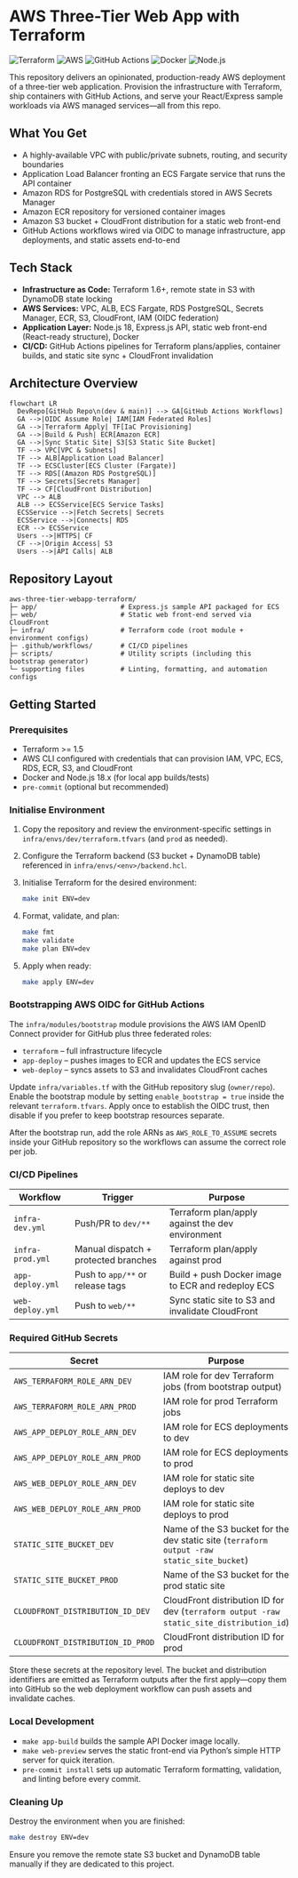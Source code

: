 # AWS Three-Tier Web App with Terraform

![Terraform](https://img.shields.io/badge/Terraform-1.6%2B-7B42BC?logo=terraform&logoColor=white)
![AWS](https://img.shields.io/badge/AWS-Cloud-orange?logo=amazon-aws&logoColor=white)
![GitHub Actions](https://img.shields.io/badge/GitHub_Actions-CI%2FCD-2088FF?logo=github-actions&logoColor=white)
![Docker](https://img.shields.io/badge/Docker-Containerized-2496ED?logo=docker&logoColor=white)
![Node.js](https://img.shields.io/badge/Node.js-18.x-339933?logo=node.js&logoColor=white)

This repository delivers an opinionated, production-ready AWS deployment of a three-tier web application. Provision the infrastructure with Terraform, ship containers with GitHub Actions, and serve your React/Express sample workloads via AWS managed services—all from this repo.

## What You Get

- A highly-available VPC with public/private subnets, routing, and security boundaries
- Application Load Balancer fronting an ECS Fargate service that runs the API container
- Amazon RDS for PostgreSQL with credentials stored in AWS Secrets Manager
- Amazon ECR repository for versioned container images
- Amazon S3 bucket + CloudFront distribution for a static web front-end
- GitHub Actions workflows wired via OIDC to manage infrastructure, app deployments, and static assets end-to-end

## Tech Stack

- **Infrastructure as Code:** Terraform 1.6+, remote state in S3 with DynamoDB state locking
- **AWS Services:** VPC, ALB, ECS Fargate, RDS PostgreSQL, Secrets Manager, ECR, S3, CloudFront, IAM (OIDC federation)
- **Application Layer:** Node.js 18, Express.js API, static web front-end (React-ready structure), Docker
- **CI/CD:** GitHub Actions pipelines for Terraform plans/applies, container builds, and static site sync + CloudFront invalidation

## Architecture Overview

```mermaid
flowchart LR
  DevRepo[GitHub Repo\n(dev & main)] --> GA[GitHub Actions Workflows]
  GA -->|OIDC Assume Role| IAM[IAM Federated Roles]
  GA -->|Terraform Apply| TF[IaC Provisioning]
  GA -->|Build & Push| ECR[Amazon ECR]
  GA -->|Sync Static Site| S3[S3 Static Site Bucket]
  TF --> VPC[VPC & Subnets]
  TF --> ALB[Application Load Balancer]
  TF --> ECSCluster[ECS Cluster (Fargate)]
  TF --> RDS[(Amazon RDS PostgreSQL)]
  TF --> Secrets[Secrets Manager]
  TF --> CF[CloudFront Distribution]
  VPC --> ALB
  ALB --> ECSService[ECS Service Tasks]
  ECSService -->|Fetch Secrets| Secrets
  ECSService -->|Connects| RDS
  ECR --> ECSService
  Users -->|HTTPS| CF
  CF -->|Origin Access| S3
  Users -->|API Calls| ALB
```

## Repository Layout

```
aws-three-tier-webapp-terraform/
├─ app/                     # Express.js sample API packaged for ECS
├─ web/                     # Static web front-end served via CloudFront
├─ infra/                   # Terraform code (root module + environment configs)
├─ .github/workflows/       # CI/CD pipelines
├─ scripts/                 # Utility scripts (including this bootstrap generator)
└─ supporting files         # Linting, formatting, and automation configs
```

## Getting Started

### Prerequisites

- Terraform >= 1.5
- AWS CLI configured with credentials that can provision IAM, VPC, ECS, RDS, ECR, S3, and CloudFront
- Docker and Node.js 18.x (for local app builds/tests)
- `pre-commit` (optional but recommended)

### Initialise Environment

1. Copy the repository and review the environment-specific settings in `infra/envs/dev/terraform.tfvars` (and `prod` as needed).
2. Configure the Terraform backend (S3 bucket + DynamoDB table) referenced in `infra/envs/<env>/backend.hcl`.
3. Initialise Terraform for the desired environment:

   ```bash
   make init ENV=dev
   ```

4. Format, validate, and plan:

   ```bash
   make fmt
   make validate
   make plan ENV=dev
   ```

5. Apply when ready:

   ```bash
   make apply ENV=dev
   ```

### Bootstrapping AWS OIDC for GitHub Actions

The `infra/modules/bootstrap` module provisions the AWS IAM OpenID Connect provider for GitHub plus three federated roles:

- `terraform` – full infrastructure lifecycle
- `app-deploy` – pushes images to ECR and updates the ECS service
- `web-deploy` – syncs assets to S3 and invalidates CloudFront caches

Update `infra/variables.tf` with the GitHub repository slug (`owner/repo`). Enable the bootstrap module by setting `enable_bootstrap = true` inside the relevant `terraform.tfvars`. Apply once to establish the OIDC trust, then disable if you prefer to keep bootstrap resources separate.

After the bootstrap run, add the role ARNs as `AWS_ROLE_TO_ASSUME` secrets inside your GitHub repository so the workflows can assume the correct role per job.

### CI/CD Pipelines

| Workflow | Trigger | Purpose |
|----------|---------|---------|
| `infra-dev.yml` | Push/PR to `dev/**` | Terraform plan/apply against the dev environment |
| `infra-prod.yml` | Manual dispatch + protected branches | Terraform plan/apply against prod |
| `app-deploy.yml` | Push to `app/**` or release tags | Build + push Docker image to ECR and redeploy ECS |
| `web-deploy.yml` | Push to `web/**` | Sync static site to S3 and invalidate CloudFront |

### Required GitHub Secrets

| Secret | Purpose |
|--------|---------|
| `AWS_TERRAFORM_ROLE_ARN_DEV` | IAM role for dev Terraform jobs (from bootstrap output) |
| `AWS_TERRAFORM_ROLE_ARN_PROD` | IAM role for prod Terraform jobs |
| `AWS_APP_DEPLOY_ROLE_ARN_DEV` | IAM role for ECS deployments to dev |
| `AWS_APP_DEPLOY_ROLE_ARN_PROD` | IAM role for ECS deployments to prod |
| `AWS_WEB_DEPLOY_ROLE_ARN_DEV` | IAM role for static site deploys to dev |
| `AWS_WEB_DEPLOY_ROLE_ARN_PROD` | IAM role for static site deploys to prod |
| `STATIC_SITE_BUCKET_DEV` | Name of the S3 bucket for the dev static site (`terraform output -raw static_site_bucket`) |
| `STATIC_SITE_BUCKET_PROD` | Name of the S3 bucket for the prod static site |
| `CLOUDFRONT_DISTRIBUTION_ID_DEV` | CloudFront distribution ID for dev (`terraform output -raw static_site_distribution_id`) |
| `CLOUDFRONT_DISTRIBUTION_ID_PROD` | CloudFront distribution ID for prod |

Store these secrets at the repository level. The bucket and distribution identifiers are emitted as Terraform outputs after the first apply—copy them into GitHub so the web deployment workflow can push assets and invalidate caches.

### Local Development

- `make app-build` builds the sample API Docker image locally.
- `make web-preview` serves the static front-end via Python’s simple HTTP server for quick iteration.
- `pre-commit install` sets up automatic Terraform formatting, validation, and linting before every commit.

### Cleaning Up

Destroy the environment when you are finished:

```bash
make destroy ENV=dev
```

Ensure you remove the remote state S3 bucket and DynamoDB table manually if they are dedicated to this project.
